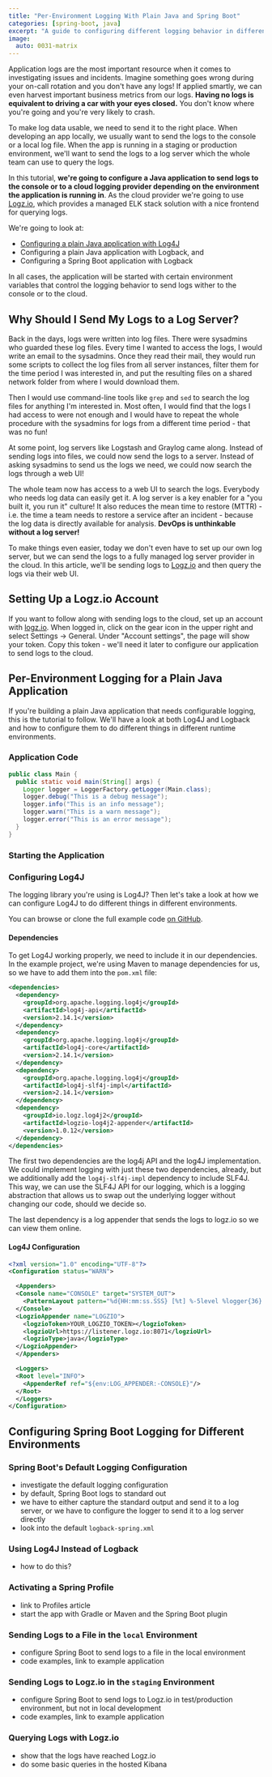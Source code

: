 ```yaml
---
title: "Per-Environment Logging With Plain Java and Spring Boot" 
categories: [spring-boot, java]
excerpt: "A guide to configuring different logging behavior in different runtime environments."
image:
  auto: 0031-matrix
---
```


Application logs are the most important resource when it comes to investigating issues and incidents. Imagine something goes wrong during your on-call rotation and you don't have any logs! If applied smartly, we can even harvest important business metrics from our logs. **Having no logs is equivalent to driving a car with your eyes closed.** You don't know where you're going and you're very likely to crash.

To make log data usable, we need to send it to the right place. When developing an app locally, we usually want to send the logs to the console or a local log file. When the app is running in a staging or production environment, we'll want to send the logs to a log server which the whole team can use to query the logs.

In this tutorial, **we're going to configure a Java application to send logs to the console or to a cloud logging provider depending on the environment the application is running in**. As the cloud provider we're going to use [Logz.io](https://logz.io), which provides a managed ELK stack solution with a nice frontend for querying logs.

We're going to look at:

* [Configuring a plain Java application with Log4J](#configuring-log4j-in-a-plain-java-application) 
* Configuring a plain Java application with Logback, and
* Configuring a Spring Boot application with Logback

In all cases, the application will be started with certain environment variables that control the logging behavior to send logs wither to the console or to the cloud.

## Why Should I Send My Logs to a Log Server?
Back in the days, logs were written into log files. There were sysadmins who guarded these log files. Every time I wanted to access the logs, I would write an email to the sysadmins. Once they read their mail, they would run some scripts to collect the log files from all server instances, filter them for the time period I was interested in, and put the resulting files on a shared network folder from where I would download them.

Then I would use command-line tools like `grep` and `sed` to search the log files for anything I'm interested in. Most often, I would find that the logs I had access to were not enough and I would have to repeat the whole procedure with the sysadmins for logs from a different time period - that was no fun!

At some point, log servers like Logstash and Graylog came along. Instead of sending logs into files, we could now send the logs to a server. Instead of asking sysadmins to send us the logs we need, we could now search the logs through a web UI!

The whole team now has access to a web UI to search the logs. Everybody who needs log data can easily get it. A log server is a key enabler for a "you built it, you run it" culture! It also reduces the mean time to restore (MTTR) - i.e. the time a team needs to restore a service after an incident - because the log data is directly available for analysis. **DevOps is unthinkable without a log server!**

To make things even easier, today we don't even have to set up our own log server, but we can send the logs to a fully managed log server provider in the cloud. In this article, we'll be sending logs to [Logz.io](https://logz.io) and then query the logs via their web UI.

## Setting Up a Logz.io Account
If you want to follow along with sending logs to the cloud, set up an account with [logz.io](https://logz/io). When logged in, click on the gear icon in the upper right and select Settings -> General. Under "Account settings", the page will show your token. Copy this token - we'll need it later to configure our application to send logs to the cloud.

## Per-Environment Logging for a Plain Java Application

If you're building a plain Java application that needs configurable logging, this is the tutorial to follow. We'll have a look at both Log4J and Logback and how to configure them to do different things in different runtime environments.

### Application Code

```java
public class Main {
  public static void main(String[] args) {
    Logger logger = LoggerFactory.getLogger(Main.class);
    logger.debug("This is a debug message");
    logger.info("This is an info message");
    logger.warn("This is a warn message");
    logger.error("This is an error message");
  }
}
```

### Starting the Application


### Configuring Log4J 
The logging library you're using is Log4J? Then let's take a look at how we can configure Log4J to do different things in different environments.

You can browse or clone the full example code [on GitHub](https://github.com/thombergs/code-examples/tree/master/logging/log4j).

#### Dependencies

To get Log4J working properly, we need to include it in our dependencies. In the example project, we're using Maven to manage dependencies for us, so we have to add them into the `pom.xml` file:

```xml
<dependencies>
  <dependency>
    <groupId>org.apache.logging.log4j</groupId>
    <artifactId>log4j-api</artifactId>
    <version>2.14.1</version>
  </dependency>
  <dependency>
    <groupId>org.apache.logging.log4j</groupId>
    <artifactId>log4j-core</artifactId>
    <version>2.14.1</version>
  </dependency>
  <dependency>
    <groupId>org.apache.logging.log4j</groupId>
    <artifactId>log4j-slf4j-impl</artifactId>
    <version>2.14.1</version>
  </dependency>
  <dependency>
    <groupId>io.logz.log4j2</groupId>
    <artifactId>logzio-log4j2-appender</artifactId>
    <version>1.0.12</version>
  </dependency>
</dependencies>
```

The first two dependencies are the log4j API and the log4J implementation. We could implement logging with just these two dependencies, already, but we additionally add the `log4j-slf4j-impl` dependency to include SLF4J. This way, we can use the SLF4J API for our logging, which is a logging abstraction that allows us to swap out the underlying logger without changing our code, should we decide so.

The last dependency is a log appender that sends the logs to logz.io so we can view them online. 

#### Log4J Configuration

```xml
<?xml version="1.0" encoding="UTF-8"?>
<Configuration status="WARN">

  <Appenders>
  <Console name="CONSOLE" target="SYSTEM_OUT">
    <PatternLayout pattern="%d{HH:mm:ss.SSS} [%t] %-5level %logger{36} - %msg%n"/>
  </Console>
  <LogzioAppender name="LOGZIO">
    <logzioToken>YOUR_LOGZIO_TOKEN></logzioToken>
    <logzioUrl>https://listener.logz.io:8071</logzioUrl>
    <logzioType>java</logzioType>
  </LogzioAppender>
  </Appenders>

  <Loggers>
  <Root level="INFO">
    <AppenderRef ref="${env:LOG_APPENDER:-CONSOLE}"/>
  </Root>
  </Loggers>
</Configuration>
```

## Configuring Spring Boot Logging for Different Environments

### Spring Boot's Default Logging Configuration

-   investigate the default logging configuration
-   by default, Spring Boot logs to standard out
-   we have to either capture the standard output and send it to a log server, or we have to configure the logger to send it to a log server directly
-   look into the default `logback-spring.xml`

### Using Log4J Instead of Logback
- how to do this?

### Activating a Spring Profile
- link to Profiles article
- start the app with Gradle or Maven and the Spring Boot plugin

### Sending Logs to a File in the `local` Environment
- configure Spring Boot to send logs to a file in the local environment
- code examples, link to example application

### Sending Logs to Logz.io  in the `staging` Environment
-   configure Spring Boot to send logs to Logz.io in test/production environment, but not in local development
-   code examples, link to example application

### Querying Logs with Logz.io
-   show that the logs have reached Logz.io
-   do some basic queries in the hosted Kibana

 

 
